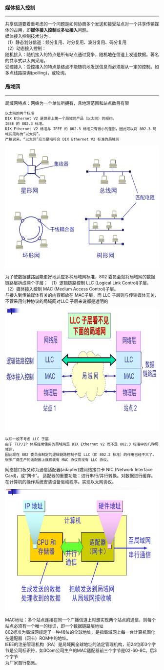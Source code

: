 ### 媒体接入控制

---------------
共享信道要着重考虑的一个问题是如何协商多个发送和接受站点对一个共享传输媒体的占用，即**媒体接入控制**或**多址接入**问题。  
媒体接入控制技术分为：  
（1）静态划分信道：频分复用、时分复用、波分复用、码分复用   
（2）动态接入控制：  
随机接入：随机接入的特点是所有站点通过竞争，随机地在信道上发送数据。著名的共享式以太网采用。  
受控接入：受控接入的特点是结点不能随机地发送信息而必须服从一定的控制。如多点线路探询(polling)，或轮询。  

### 局域网

----------------
局域网特点：网络为一个单位所拥有，且地理范围和站点数目有限
```
以太网的两个标准
DIX Ethernet V2 是世界上第一个局域网产品（以太网）的规约。
IEEE 的 802.3 标准。
DIX Ethernet V2 标准与 IEEE 的 802.3 标准只有很小的差别，因此可以将 802.3 局域网简称为“以太网”。
严格说来，“以太网”应当是指符合 DIX Ethernet V2 标准的局域网  
```

<img src="./imgs/局域网的拓扑.png" width="800" height="400"  alt="局域网的拓扑" >

为了使数据链路层能更好地适应多种局域网标准，802 委员会就将局域网的数据链路层拆成两个子层： 
（1）逻辑链路控制 LLC (Logical Link Control)子层。  
（2）媒体接入控制 MAC (Medium Access Control)子层。  
与接入到传输媒体有关的内容都放在 MAC子层，而 LLC 子层则与传输媒体无关，不管采用何种协议的局域网对LLC 子层来说都是透明的 

<img src="./imgs/局域网对LLC子层是透明的.png" width="800" height="400"  alt="局域网对LLC子层是透明的" >

```
以后一般不考虑 LLC 子层 
由于 TCP/IP 体系经常使用的局域网是 DIX Ethernet V2 而不是 802.3 标准中的几种局域网，  
因此现在 802 委员会制定的逻辑链路控制子层 LLC（即 802.2 标准）的作用已经不大了。  
很多厂商生产的适配器上就仅装有 MAC 协议而没有 LLC 协议。  
```

网络接口板又称为通信适配器(adapter)或网络接口卡 NIC (Network Interface Card)，或“网卡”。 
适配器的重要功能：进行串行/并行转换。对数据进行缓存。在计算机的操作系统安装设备驱动程序。实现以太网协议。

<img src="./imgs/计算机通过适配器和局域网进行通信.png" width="800" height="400"  alt="计算机通过适配器和局域网进行通信" >

MAC地址：多个站点连接在同一个广播信道上时想实现两个站点的通信，则每个站点必须有一个唯一的标识，即一个数据链路层地址  
802标准为局域网规定了一种48位的全球地址，是指局域网上每一台计算机固化在适配器（网卡）ROM中的地址。  
IEEE的注册管理机构（RA）是局域网全球地址的法定管理机构，前24位即3个字节是公司标识符，如3Com公司生产的MAC适配器前三个字节是02-60-8C。后3个字节  
为厂家自行指派。  



